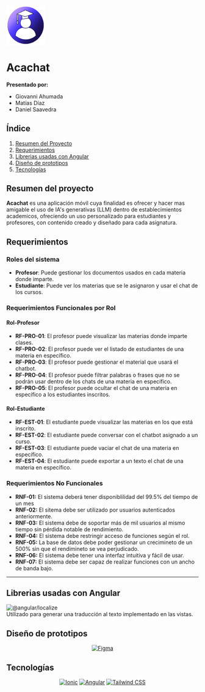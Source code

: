 <img src="./src/assets/icon/readmeicon.png" alt="logo" width="100" />

# Acachat 

**Presentado por:**
- Giovanni Ahumada
- Matías Díaz
- Daniel Saavedra

##  Índice
1. [Resumen del Proyecto](#resumen-del-proyecto)
2. [Requerimientos](#requerimientos)
3. [Librerias usadas con Angular](#librerias-usadas-con-angular)
3. [Diseño de prototipos](#diseño-de-prototipos)
4. [Tecnologías](#tecnologías)

## Resumen del proyecto

**Acachat** es una aplicación móvil cuya finalidad es ofrecer y hacer mas amigable el uso de IA's generativas (LLM) dentro de establecimientos academicos, ofreciendo un uso personalizado para estudiantes y profesores, con contenido creado y diseñado para cada asignatura.


## Requerimientos

### Roles del sistema

- **Profesor**: Puede gestionar los documentos usados en cada materia donde imparte.
- **Estudiante**: Puede ver los materias que se le asignaron y usar el chat de los cursos.

### Requerimientos Funcionales por Rol

#### Rol-Profesor

- **RF-PRO-01**: El profesor puede visualizar las materias donde imparte clases.
- **RF-PRO-02**: El profesor puede ver el listado de estudiantes de una materia en específico.
- **RF-PRO-03**: El profesor puede gestionar el material que usará el chatbot.
- **RF-PRO-04**: El profesor puede filtrar palabras o frases que no se podrán usar dentro de los chats de una materia en específico.
- **RF-PRO-05**: El profesor puede ocultar el chat de una materia en específico a los estudiantes inscritos.

#### Rol-Estudiante

- **RF-EST-01**: El estudiante puede visualizar las materias en los que está inscrito.
- **RF-EST-02**: El estudiante puede conversar con el chatbot asignado a un curso.
- **RF-EST-03**: El estudiante puede vaciar el chat de una materia en específico.
- **RF-EST-04**: El estudiante puede exportar a un texto el chat de una materia en específico.

### Requerimientos No Funcionales

- **RNF-01:** El sistema deberá tener disponiblilidad del 99.5% del tiempo de un mes
- **RNF-02:** El sitema debe ser utilizado por usuarios autenticados anteriormente.
- **RNF-03:** El sistema debe de soportar más de mil usuarios al mismo tiempo sin pérdida notable de rendimiento.
- **RNF-04:** El sistema debe restringir acceso de funciones según el rol.
- **RNF-05:** La base de datos debe poder gestionar un crecimineto de un 500% sin que el rendimineto se vea perjudicado.
- **RNF-06:** El sistema debe tener una interfaz intuitiva y fácil de usar.
- **RNF-07:** El sistema debe ser capaz de realizar funciones con un ancho de banda bajo.

---

## Librerias usadas con Angular

 ![@angular/localize](https://img.shields.io/badge/@angular%2Flocalize-EE2F2F?style=flat&logo=angular&logoColor=white) <br> Utilizado para generar una traducción al texto implementado en las vistas.

## Diseño de prototipos

<div align="center">

[![Figma](https://img.shields.io/badge/Figma-000000?style=flat&logo=figma&logoColor=white)](https://www.figma.com/design/1GNS37vGlElebS0W7YCuaH/WyM?node-id=48-324&t=DrgJfPm5505lGtZ7-1)  
</div>

## Tecnologías
<div align="center">

[![Ionic](https://img.shields.io/badge/Ionic-3880FF?style=flat&logo=ionic&logoColor=white)](#)
[![Angular](https://img.shields.io/badge/Angular-DD0031?style=flat&logo=angular&logoColor=white)](#)
[![Tailwind CSS](https://img.shields.io/badge/Tailwind%20CSS-06B6D4?style=flat&logo=tailwind-css&logoColor=white)](#)
</div>
